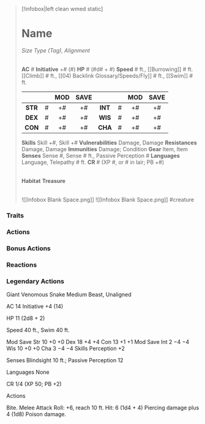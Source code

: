 > [!infobox|left clean wmed static]
> # Name
> *Size Type (Tag), Alignment*
> 
> | |
> | - |
> **AC** # **Initiative** +# (#)
> **HP** # (#d# + #)
> **Speed** # ft., [[Burrowing]] # ft. [[Climb]] # ft., [[04) Backlink Glossary/Speeds/Fly]] # ft., [[Swim]] # ft.
> 
> | | | MOD | SAVE | | | MOD | SAVE |
> | :-: | :-: | :-: | :-: | :-: | :-: | :-: | :-: |
> | **STR** | # | +# | +# | **INT** | # | +# | +# | 
> | **DEX** | # | +# | +# | **WIS** | # | +# | +# |
> | **CON** | # | +# | +# | **CHA** | # | +# | +# |
> **Skills** Skill +#, Skill +#
> **Vulnerabilities** Damage, Damage
> **Resistances** Damage, Damage
> **Immunities** Damage; Condition
> **Gear** Item, Item
> **Senses** Sense #, Sense # ft., Passive Perception #
> **Languages** Language, Telepathy # ft.
> **CR** # (XP #, or # in lair; PB +#)
>
> | |
> | - |
> **Habitat**
> **Treasure**
> 
> | |
> | - |
> ![[Infobox Blank Space.png]]
> ![[Infobox Blank Space.png]]
> #creature 


### Traits
### Actions
### Bonus Actions
### Reactions
### Legendary Actions
Giant Venomous Snake
Medium Beast, Unaligned

AC 14 Initiative +4 (14)

HP 11 (2d8 + 2)

Speed 40 ft., Swim 40 ft.

Mod	Save
Str	10	+0	+0
Dex	18	+4	+4
Con	13	+1	+1
Mod	Save
Int	2	−4	−4
Wis	10	+0	+0
Cha	3	−4	−4
Skills Perception +2

Senses Blindsight 10 ft.; Passive Perception 12

Languages None

CR 1/4 (XP 50; PB +2)

Actions

Bite. Melee Attack Roll: +6, reach 10 ft. Hit: 6 (1d4 + 4) Piercing damage plus 4 (1d8) Poison damage.